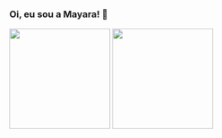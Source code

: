 ### Oi, eu sou a Mayara! 👋


<div>
  
  <img height="180em" src="https://github-readme-stats.vercel.app/api?username=mayaralm&show_icons=true&theme=dark&include_all_commits=true&count_private"/>
  <img height="180em" src="https://github-readme-stats.vercel.app/api/top-langs/?username=mayaralm&layout=compact&langs_count=8&theme=dark"/>
                        
  

 
</div>

<!--
**mayaralm/mayaralm** is a ✨ _special_ ✨ repository because its `README.md` (this file) appears on your GitHub profile.

Here are some ideas to get you started:

- 🔭 I’m currently working on ...
- 🌱 I’m currently learning ...
- 👯 I’m looking to collaborate on ...
- 🤔 I’m looking for help with ...
- 💬 Ask me about ...
- 📫 How to reach me: ...
- 😄 Pronouns: ...
- ⚡ Fun fact: ...
-->
